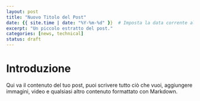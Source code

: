 ```yaml
---
layout: post
title: "Nuovo Titolo del Post"
date: {{ site.time | date: "%Y-%m-%d" }}  # Imposta la data corrente al momento della generazione del sitoauthor: "Il Tuo Nome"
excerpt: "Un piccolo estratto del post."
categories: [news, technical]
status: draft
---
```


# Introduzione

Qui va il contenuto del tuo post, puoi scrivere tutto ciò che vuoi, aggiungere immagini, video e qualsiasi altro contenuto formattato con Markdown.
